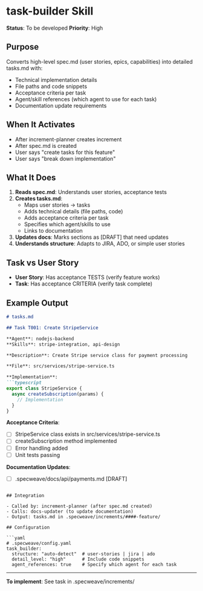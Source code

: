 # task-builder Skill

**Status**: To be developed
**Priority**: High

## Purpose

Converts high-level spec.md (user stories, epics, capabilities) into detailed tasks.md with:
- Technical implementation details
- File paths and code snippets
- Acceptance criteria per task
- Agent/skill references (which agent to use for each task)
- Documentation update requirements

## When It Activates

- After increment-planner creates increment
- After spec.md is created
- User says "create tasks for this feature"
- User says "break down implementation"

## What It Does

1. **Reads spec.md**: Understands user stories, acceptance tests
2. **Creates tasks.md**:
   - Maps user stories → tasks
   - Adds technical details (file paths, code)
   - Adds acceptance criteria per task
   - Specifies which agent/skills to use
   - Links to documentation
3. **Updates docs**: Marks sections as [DRAFT] that need updates
4. **Understands structure**: Adapts to JIRA, ADO, or simple user stories

## Task vs User Story

- **User Story**: Has acceptance TESTS (verify feature works)
- **Task**: Has acceptance CRITERIA (verify task complete)

## Example Output

```markdown
# tasks.md

## Task T001: Create StripeService

**Agent**: nodejs-backend
**Skills**: stripe-integration, api-design

**Description**: Create Stripe service class for payment processing

**File**: src/services/stripe-service.ts

**Implementation**:
```typescript
export class StripeService {
  async createSubscription(params) {
    // Implementation
  }
}
```

**Acceptance Criteria**:
- [ ] StripeService class exists in src/services/stripe-service.ts
- [ ] createSubscription method implemented
- [ ] Error handling added
- [ ] Unit tests passing

**Documentation Updates**:
- [ ] .specweave/docs/api/payments.md [DRAFT]
```

## Integration

- Called by: increment-planner (after spec.md created)
- Calls: docs-updater (to update documentation)
- Output: tasks.md in .specweave/increments/####-feature/

## Configuration

```yaml
# .specweave/config.yaml
task_builder:
  structure: "auto-detect"  # user-stories | jira | ado
  detail_level: "high"      # Include code snippets
  agent_references: true    # Specify which agent for each task
```

---

**To implement**: See task in .specweave/increments/
